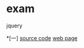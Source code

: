 # exam
jquery

*[一] [source code](./4-jquery.html)   [web page](https://jianhaoye.github.io/exam/4-jquery.html)                
